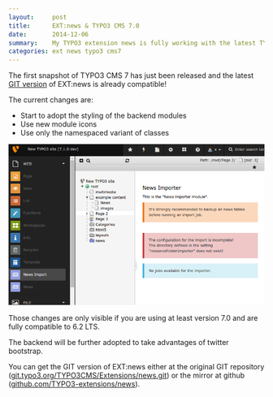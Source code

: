 ```yaml
---
layout:     post
title:      EXT:news & TYPO3 CMS 7.0
date:       2014-12-06
summary:    My TYPO3 extension news is fully working with the latest TYPO3 CMS 7.0!
categories: ext news typo3 cms7
---
```


The first snapshot of TYPO3 CMS 7 has just been released and the latest [GIT version](https://git.typo3.org/TYPO3CMS/Extensions/news.git) of EXT:news is already compatible!
<!--more-->
The current changes are:

* Start to adopt the styling of the backend modules
* Use new module icons
* Use only the namespaced variant of classes

![Screenshot EXT:news backend](/assets/news-master.png)

Those changes are only visible if you are using at least version 7.0 and are fully compatible to 6.2 LTS. 

The backend will be further adopted to take advantages of twitter bootstrap.

You can get the GIT version of EXT:news either at the original GIT repository ([git.typo3.org/TYPO3CMS/Extensions/news.git](https://git.typo3.org/TYPO3CMS/Extensions/news.git)) or the mirror at github ([github.com/TYPO3-extensions/news](https://github.com/TYPO3-extensions/news)).